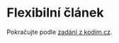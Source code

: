 # Flexibilní článek

Pokračujte podle [zadání z kodím.cz](https://kodim.cz/vyvoj-webu/daweb/html-a-css/bem-a-responzivni-design/cv-responzivni-layout/responsive-article).
